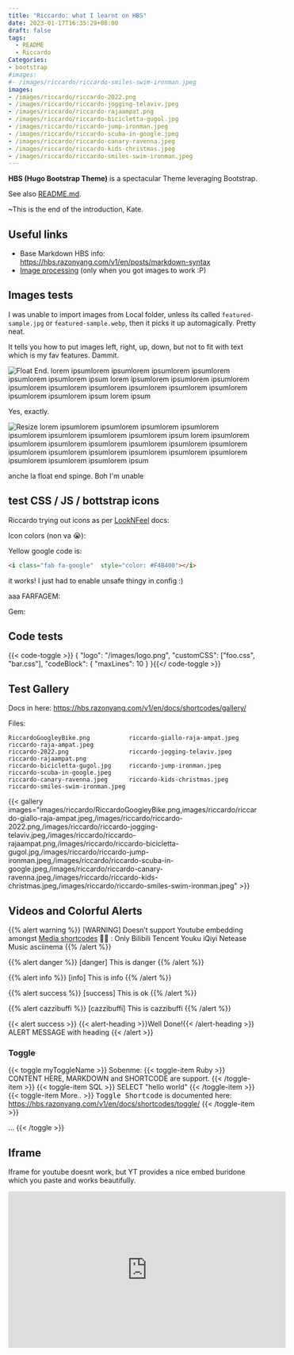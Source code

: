 ```yaml
---
title: "Riccardo: what I learnt on HBS"
date: 2023-01-17T16:35:29+08:00
draft: false
tags:
  - README
  - Riccardo
Categories:
- bootstrap
#images:
#- /images/riccardo/riccardo-smiles-swim-ironman.jpeg
images:
- /images/riccardo/riccardo-2022.png
- /images/riccardo/riccardo-jogging-telaviv.jpeg
- /images/riccardo/riccardo-rajaampat.png
- /images/riccardo/riccardo-bicicletta-gugol.jpg
- /images/riccardo/riccardo-jump-ironman.jpeg
- /images/riccardo/riccardo-scuba-in-google.jpeg
- /images/riccardo/riccardo-canary-ravenna.jpeg
- /images/riccardo/riccardo-kids-christmas.jpeg
- /images/riccardo/riccardo-smiles-swim-ironman.jpeg
---
```


**HBS (Hugo Bootstrap Theme)** is a spectacular Theme leveraging Bootstrap.

See also [README.md](https://github.com/razonyang/hugo-theme-bootstrap-skeleton/blob/main/README.md).

~This is the end of the introduction, Kate.

<!--more-->

<!-- ![boh](/images/riccardo/riccardo-smiles-swim-ironman.jpeg) -->

## Useful links

* Base Markdown HBS info: https://hbs.razonyang.com/v1/en/posts/markdown-syntax
* [Image processing](https://hbs.razonyang.com/v1/en/docs/image-processing/#resizing-images) (only when you got images to work :P)

## Images tests

I was unable to import images from Local folder, unless its called `featured-sample.jpg` or `featured-sample.webp`,
then it picks it up automagically. Pretty neat.

It tells you how to put images left, right, up, down, but not to fit with text which is my fav features. Dammit.

![Float End](/images/riccardo/riccardo-smiles-swim-ironman.jpeg?width=300px#float-end). lorem ipsumlorem ipsumlorem ipsumlorem ipsumlorem ipsumlorem ipsumlorem ipsum
lorem ipsumlorem ipsumlorem ipsumlorem ipsumlorem ipsumlorem ipsumlorem ipsumlorem ipsumlorem ipsumlorem ipsumlorem ipsumlorem ipsum
lorem ipsum

Yes, exactly.

![Resize](/images/riccardo/riccardo-smiles-swim-ironman.jpeg?width=300px) lorem ipsumlorem ipsumlorem ipsumlorem ipsumlorem ipsumlorem ipsumlorem ipsumlorem ipsumlorem ipsum lorem ipsumlorem ipsumlorem ipsumlorem ipsumlorem ipsumlorem ipsumlorem ipsumlorem ipsumlorem ipsumlorem ipsumlorem ipsumlorem ipsumlorem ipsumlorem ipsumlorem ipsumlorem ipsumlorem ipsum

anche la float end spinge. Boh I'm unable


## test CSS / JS / bottstrap icons


Riccardo trying out icons as per [LookNFeel](https://hbs.razonyang.com/v1/en/docs/look-and-feel) docs:
<i class="fas fa-clock"></i>
<i class="far fa-address-book"></i>
<i class="fab fa-amazon"></i>
<i class="fab fa-google"></i>

Icon colors (non va 😭):

<!-- <i class="fab fa-clock text-success"></i>
<i class="fab fa-clock text-danger"></i>
<i class="fab fa-clock" style="color: blue"></i>
<i class="fas fa-clock" style="color: pink"></i>
<i class="far fa-clock text-success"></i>
<i class="fa fa-clock text-danger"></i> -->

<i class="fab fa-google"  style="color: #4285F4"></i>
<i class="fab fa-google"  style="color: #DB4437"></i>
<i class="fab fa-google"  style="color: #F4B400"></i>
<i class="fab fa-google"  style="color: #0F9D58"></i>

Yellow google code is:
```html
<i class="fab fa-google"  style="color: #F4B400"></i>
```

it works! I just had to enable unsafe thingy in config :)

<i class="bi bi-gem"></i>
<i class="far fa-gem"></i>
<i class="fab fa-gem"></i>
aaa
<i class="fa  fa-clock"></i>
<i class="far fa-clock"></i>
<i class="fab fa-clock"></i>
<i class="far fa-address-book"></i>
<i class="fab fa-amazon"></i>
<i class="fab fa-google"></i>
<i class="fa  fa-gem"></i>
FARFAGEM: <i class="far fa-gem"></i>
<i class="far fa-gem"></i>
<i class="fab fa-gem"></i>
<i class="fas fa-gem"></i>

<i class="fab fa-x"  style="color: #F4B400"></i>
<i class="fab fa-diamond"></i>
<i class="fab fa-home"></i>
<i class="fab fa-tree"></i>
<i class="fab fa-glass"></i>
Gem:

## Code tests

{{< code-toggle >}}
{
    "logo": "/images/logo.png",
    "customCSS": ["foo.css", "bar.css"],
    "codeBlock": {
        "maxLines": 10
    }
}{{</ code-toggle >}}

## Test Gallery

Docs in here: https://hbs.razonyang.com/v1/en/docs/shortcodes/gallery/

Files: <i class="fab fa-google"></i>

```
RiccardoGoogleyBike.png           riccardo-giallo-raja-ampat.jpeg   riccardo-raja-ampat.jpeg
riccardo-2022.png                 riccardo-jogging-telaviv.jpeg     riccardo-rajaampat.png
riccardo-bicicletta-gugol.jpg     riccardo-jump-ironman.jpeg        riccardo-scuba-in-google.jpeg
riccardo-canary-ravenna.jpeg      riccardo-kids-christmas.jpeg      riccardo-smiles-swim-ironman.jpeg
```

{{< gallery images="images/riccardo/RiccardoGoogleyBike.png,images/riccardo/riccardo-giallo-raja-ampat.jpeg,/images/riccardo/riccardo-2022.png,/images/riccardo/riccardo-jogging-telaviv.jpeg,/images/riccardo/riccardo-rajaampat.png,/images/riccardo/riccardo-bicicletta-gugol.jpg,/images/riccardo/riccardo-jump-ironman.jpeg,/images/riccardo/riccardo-scuba-in-google.jpeg,/images/riccardo/riccardo-canary-ravenna.jpeg,/images/riccardo/riccardo-kids-christmas.jpeg,/images/riccardo/riccardo-smiles-swim-ironman.jpeg" >}}

## Videos and Colorful Alerts



{{% alert warning %}}
[WARNING] Doesn’t support Youtube embedding amongst [Media shortcodes](https://hbs.razonyang.com/v1/en/docs/shortcodes/media/) 🤦🏻 : Only Bilibili
Tencent
Youku
iQiyi
Netease Music
asciinema
{{% /alert %}}

<!-- {{% alert warning %}}
Alert Shortcode with Markdown Syntax:
```bash
$ echo 'An example of alert shortcode with the Markdown syntax'
```
{{% /alert %}} -->

{{% alert danger %}}
[danger] This is danger
{{% /alert %}}

{{% alert info %}}
[info] This is info
{{% /alert %}}

{{% alert success %}}
[success] This is ok
{{% /alert %}}

{{% alert cazzibuffi %}}
[cazzibuffi] This is cazzibuffi
{{% /alert %}}



{{< alert success >}}
{{< alert-heading >}}Well Done!{{< /alert-heading >}}
ALERT MESSAGE with heading
{{< /alert >}}

### Toggle

{{< toggle myToggleName >}}
Sobenme:
  {{< toggle-item Ruby >}}
    CONTENT HERE, MARKDOWN and SHORTCODE are support.
  {{< /toggle-item >}}
  {{< toggle-item SQL >}}
    SELECT "hello world"
  {{< /toggle-item >}}
  {{< toggle-item More.. >}}
    <tt>Toggle Shortcode</tt> is documented here:   https://hbs.razonyang.com/v1/en/docs/shortcodes/toggle/
  {{< /toggle-item >}}

  ...
{{< /toggle >}}

## Iframe

Iframe for youtube doesnt work, but YT provides a nice embed buridone which you paste and works beautifully.

<!-- Got the embed copy and paste form Youtube :) -->
<iframe width="560" height="315" src="https://www.youtube.com/embed/E3ReKuJ8ewA" title="YouTube video player" frameborder="0" allow="accelerometer; autoplay; clipboard-write; encrypted-media; gyroscope; picture-in-picture; web-share" allowfullscreen></iframe>

<!-- This doesnt work:
{{< iframe "[URL](https://www.youtube.com/embed/E3ReKuJ8ewA)" >}} -->
